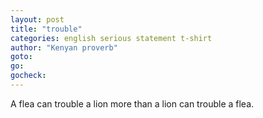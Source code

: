```yaml
---
layout: post
title: "trouble"
categories: english serious statement t-shirt
author: "Kenyan proverb"
goto:
go:
gocheck:
---
```

A flea can trouble a lion more than a lion can trouble a flea.
